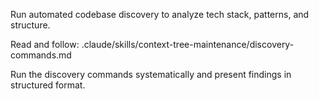 Run automated codebase discovery to analyze tech stack, patterns, and structure.

Read and follow: .claude/skills/context-tree-maintenance/discovery-commands.md

Run the discovery commands systematically and present findings in structured format.
